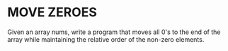 # MOVE ZEROES

Given an array nums, write a program that moves all 0's to the end of the array while maintaining the relative order of the non-zero elements.
